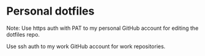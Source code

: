 # Personal dotfiles

Note: Use https auth with PAT to my personal GitHub account for editing the dotfiles repo.

Use ssh auth to my work GitHub account for work repositories.
